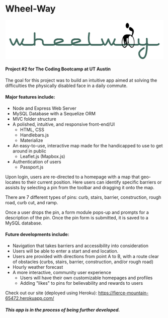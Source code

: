 # Wheel-Way

![Image of wheelway2](https://github.com/nabiya15/Wheel-Way/blob/master/public/images/wheelway2.png)

#### Project #2 for The Coding Bootcamp at UT Austin 

The goal for this project was to build an intuitive app aimed at solving the difficulties the physically disabled face in a daily commute.

#### Major features include: 
  * Node and Express Web Server 
  * MySQL Database with a Sequelize ORM 
  * MVC folder structure 
  * A polished, intuitive, and responsive front-end/UI
    * HTML, CSS
    * Handlebars.js
    * Materialize
  * An easy-to-use, interactive map made for the handicapped to use to get around in public
    * Leaflet.js (Mapbox.js)
  * Authentication of users
    * Passport.js
 
Upon login, users are re-directed to a homepage with a map that geo-locates to their current position.
Here users can identify specific barriers or assists by selecting a pin from the toolbar and dragging it onto the map.

There are 7 different types of pins: curb, stairs, barrier, construction, rough road, curb cut, and ramp. 

Once a user drops the pin, a form module pops-up and prompts for a description of the pin.
Once the pin form is submitted, it is saved to a MySQL database. 

#### Future developments include: 
  * Navigation that takes barriers and accessibility into consideration
   * Users will be able to enter a start and end location.
   * Users are provided with directions from point A to B, with a route clear of obstacles (curbs, stairs, barrier, construction, and/or rough road)
  * Hourly weather forecast 
  * A more interactive, community user experience
    * Users will have their own customizable homepages and profiles 
    * Adding "likes" to pins for believability and rewards to users
  
Check out our site (deployed using Heroku): https://fierce-mountain-65472.herokuapp.com/

#### *This app is in the process of being further developed.*
